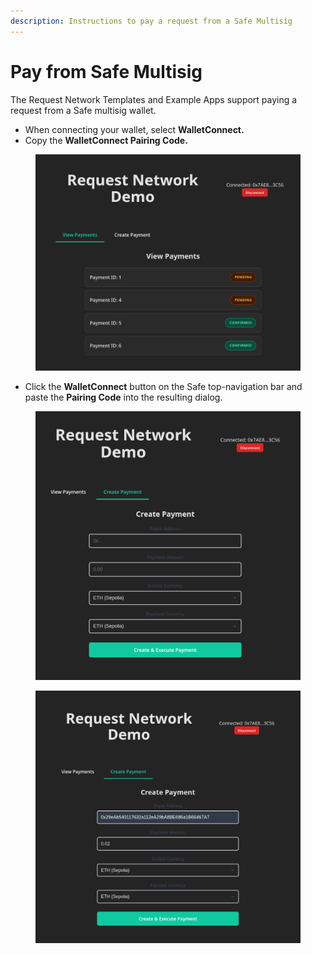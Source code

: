```yaml
---
description: Instructions to pay a request from a Safe Multisig
---
```


# Pay from Safe Multisig

The Request Network Templates and Example Apps support paying a request from a Safe multisig wallet.

* When connecting your wallet, select **WalletConnect.**
* Copy the **WalletConnect Pairing Code.**

<figure><img src="../../../../.gitbook/assets/image.png" alt=""><figcaption></figcaption></figure>

* Click the **WalletConnect** button on the Safe top-navigation bar and paste the **Pairing Code** into the resulting dialog.

<figure><img src="../../../../.gitbook/assets/image (1).png" alt=""><figcaption></figcaption></figure>

<figure><img src="../../../../.gitbook/assets/image (2).png" alt=""><figcaption></figcaption></figure>
